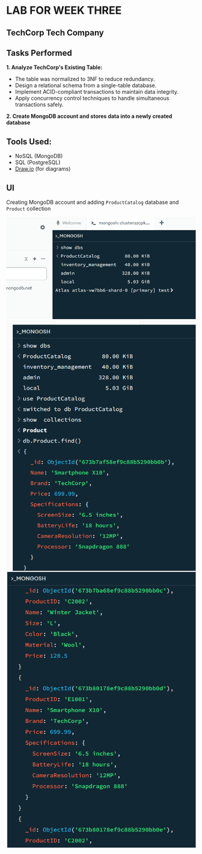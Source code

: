 # LAB FOR WEEK THREE

## TechCorp Tech Company

## Tasks Performed
**1. Analyze TechCorp's Existing Table:**
   - The table was normalized to 3NF to reduce redundancy.
   - Design a relational schema from a single-table database.
   - Implement ACID-compliant transactions to maintain data integrity.
   - Apply concurrency control techniques to handle simultaneous transactions safely.
  
**2. Create MongoDB account and stores data into a newly created database**

## Tools Used:
- NoSQL (MongoDB)
- SQL (PostgreSQL)
- [Draw.io](https://draw.io) (for diagrams)

## UI
Creating MongoDB account and adding `ProductCatalog` database and `Product` collection

![ProductCatalog Database](UI/ProductCatalog_in_mongodb_database.png)
![Product Collection and Documents](UI/product_collection_with_docs.png)
![More Documents in Product Collection](UI/more_docs_in_Product_collection.png)
